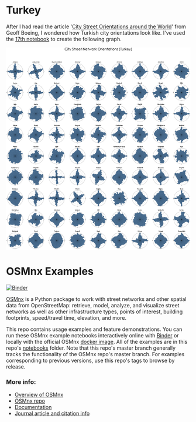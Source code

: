 # Turkey

After I had read the article '[City Street Orientations around the World](https://geoffboeing.com/2018/07/city-street-orientations-world/)' from Geoff Boeing, I wondered how Turkish city orientations look like. I've used the [17th notebook](./notebooks/17-street-network-orientations.ipynb) to create the following graph. 

![Turkey City Street Orientation](./static/turkey.png)

# OSMnx Examples

[![Binder](https://mybinder.org/badge_logo.svg)](https://mybinder.org/v2/gh/gboeing/osmnx-examples/master?urlpath=lab)

[OSMnx](https://github.com/gboeing/osmnx) is a Python package to work with street networks and other spatial data from OpenStreetMap: retrieve, model, analyze, and visualize street networks as well as other infrastructure types, points of interest, building footprints, speed/travel time, elevation, and more.

This repo contains usage examples and feature demonstrations. You can run these OSMnx example notebooks interactively online with [Binder](https://mybinder.org/v2/gh/gboeing/osmnx-examples/master?urlpath=lab) or locally with the official OSMnx [docker image](https://hub.docker.com/r/gboeing/osmnx). All of the examples are in this repo's [notebooks](notebooks) folder. Note that this repo's master branch generally tracks the functionality of the OSMnx repo's master branch. For examples corresponding to previous versions, use this repo's tags to browse by release.

### More info:
  - [Overview of OSMnx](https://geoffboeing.com/2016/11/osmnx-python-street-networks/)
  - [OSMnx repo](https://github.com/gboeing/osmnx)
  - [Documentation](https://osmnx.readthedocs.io/)
  - [Journal article and citation info](https://geoffboeing.com/publications/osmnx-complex-street-networks/)
